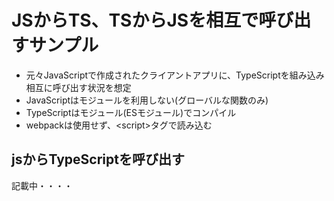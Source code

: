 # JSからTS、TSからJSを相互で呼び出すサンプル

* 元々JavaScriptで作成されたクライアントアプリに、TypeScriptを組み込み相互に呼び出す状況を想定
* JavaScriptはモジュールを利用しない(グローバルな関数のみ)
* TypeScriptはモジュール(ESモジュール)でコンパイル
* webpackは使用せず、&lt;script&gt;タグで読み込む


## jsからTypeScriptを呼び出す

記載中・・・・
